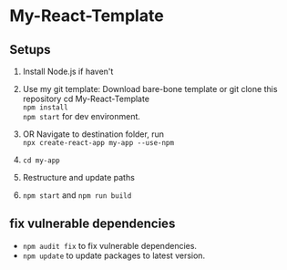# My-React-Template

## Setups

1. Install Node.js if haven't

2. Use my git template:
   Download bare-bone template or git clone this repository
   cd My-React-Template  
   `npm install`  
   `npm start` for dev environment.

3. OR Navigate to destination folder, run  
   `npx create-react-app my-app --use-npm`
4. `cd my-app`
5. Restructure and update paths
6. `npm start` and `npm run build`

## fix vulnerable dependencies

- `npm audit fix` to fix vulnerable dependencies.
- `npm update` to update packages to latest version.
